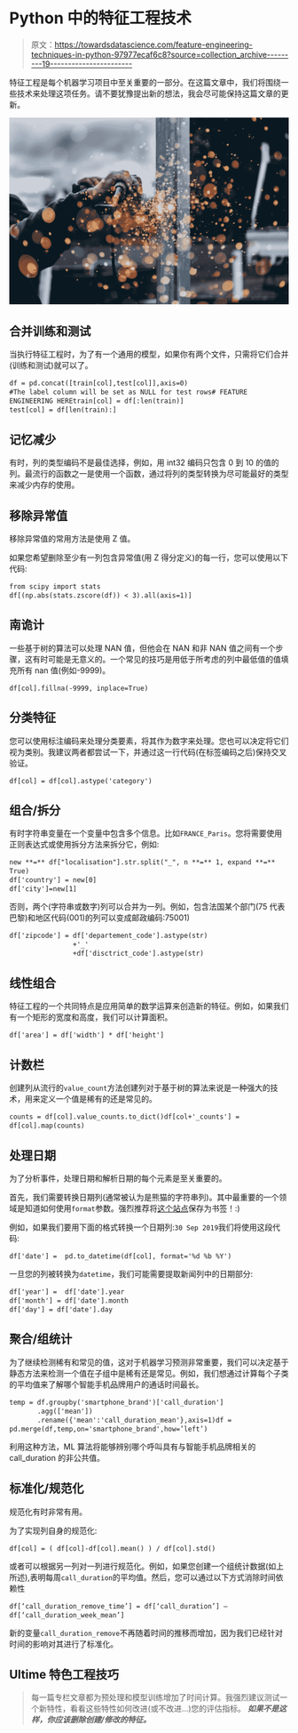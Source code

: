 # Python 中的特征工程技术

> 原文：<https://towardsdatascience.com/feature-engineering-techniques-in-python-97977ecaf6c8?source=collection_archive---------19----------------------->

特征工程是每个机器学习项目中至关重要的一部分。在这篇文章中，我们将围绕一些技术来处理这项任务。请不要犹豫提出新的想法，我会尽可能保持这篇文章的更新。

![](img/20fccf8442b96bf6ef27d6174986c770.png)

## **合并训练和测试**

当执行特征工程时，为了有一个通用的模型，如果你有两个文件，只需将它们合并(训练和测试)就可以了。

```
df = pd.concat([train[col],test[col]],axis=0)
#The label column will be set as NULL for test rows# FEATURE ENGINEERING HEREtrain[col] = df[:len(train)]
test[col] = df[len(train):]
```

## 记忆减少

有时，列的类型编码不是最佳选择，例如，用 int32 编码只包含 0 到 10 的值的列。最流行的函数之一是使用一个函数，通过将列的类型转换为尽可能最好的类型来减少内存的使用。

## 移除异常值

移除异常值的常用方法是使用 Z 值。

如果您希望删除至少有一列包含异常值(用 Z 得分定义)的每一行，您可以使用以下代码:

```
from scipy import stats
df[(np.abs(stats.zscore(df)) < 3).all(axis=1)]
```

## 南诡计

一些基于树的算法可以处理 NAN 值，但他会在 NAN 和非 NAN 值之间有一个步骤，这有时可能是无意义的。一个常见的技巧是用低于所考虑的列中最低值的值填充所有 nan 值(例如-9999)。

```
df[col].fillna(-9999, inplace=True)
```

## 分类特征

您可以使用标注编码来处理分类要素，将其作为数字来处理。您也可以决定将它们视为类别。我建议两者都尝试一下，并通过这一行代码(在标签编码之后)保持交叉验证。

```
df[col] = df[col].astype('category')
```

## 组合/拆分

有时字符串变量在一个变量中包含多个信息。比如`FRANCE_Paris`。您将需要使用正则表达式或使用拆分方法来拆分它，例如:

```
new **=** df["localisation"].str.split("_", n **=** 1, expand **=** True)
df['country'] = new[0]
df['city']=new[1]
```

否则，两个(字符串或数字)列可以合并为一列。例如，包含法国某个部门(75 代表巴黎)和地区代码(001)的列可以变成邮政编码:75001)

```
df['zipcode'] = df['departement_code'].astype(str)
                +'_'
                +df['disctrict_code'].astype(str)
```

## 线性组合

特征工程的一个共同特点是应用简单的数学运算来创造新的特征。例如，如果我们有一个矩形的宽度和高度，我们可以计算面积。

```
df['area'] = df['width'] * df['height']
```

## 计数栏

创建列从流行的`value_count`方法创建列对于基于树的算法来说是一种强大的技术，用来定义一个值是稀有的还是常见的。

```
counts = df[col].value_counts.to_dict()df[col+'_counts'] = df[col].map(counts)
```

## 处理日期

为了分析事件，处理日期和解析日期的每个元素是至关重要的。

首先，我们需要转换日期列(通常被认为是熊猫的字符串列)。其中最重要的一个领域是知道如何使用`format`参数。强烈推荐将[这个站点](http://strftime.org/)保存为书签！:)

例如，如果我们要用下面的格式转换一个日期列:`30 Sep 2019`我们将使用这段代码:

```
df['date'] =  pd.to_datetime(df[col], format='%d %b %Y')
```

一旦您的列被转换为`datetime`，我们可能需要提取新闻列中的日期部分:

```
df['year'] =  df['date'].year
df['month'] = df['date'].month
df['day'] = df['date'].day
```

## 聚合/组统计

为了继续检测稀有和常见的值，这对于机器学习预测非常重要，我们可以决定基于静态方法来检测一个值在子组中是稀有还是常见。例如，我们想通过计算每个子类的平均值来了解哪个智能手机品牌用户的通话时间最长。

```
temp = df.groupby('smartphone_brand')['call_duration']
       .agg(['mean'])
       .rename({'mean':'call_duration_mean'},axis=1)df = pd.merge(df,temp,on='smartphone_brand',how=’left’)
```

利用这种方法，ML 算法将能够辨别哪个呼叫具有与智能手机品牌相关的 call_duration 的非公共值。

## 标准化/规范化

规范化有时非常有用。

为了实现列自身的规范化:

```
df[col] = ( df[col]-df[col].mean() ) / df[col].std()
```

或者可以根据另一列对一列进行规范化。例如，如果您创建一个组统计数据(如上所述),表明每周`call_duration`的平均值。然后，您可以通过以下方式消除时间依赖性

```
df[‘call_duration_remove_time’] = df[‘call_duration’] — df[‘call_duration_week_mean’] 
```

新的变量`call_duration_remove`不再随着时间的推移而增加，因为我们已经针对时间的影响对其进行了标准化。

## Ultime 特色工程技巧

> 每一篇专栏文章都为预处理和模型训练增加了时间计算。我强烈建议测试一个新特性，看看这些特性如何改进(或不改进…)您的评估指标。 ***如果不是这样，你应该删除创建/修改的特征。***